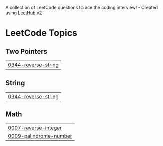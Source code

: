 A collection of LeetCode questions to ace the coding interview! - Created using [LeetHub v2](https://github.com/arunbhardwaj/LeetHub-2.0)
<!---LeetCode Topics Start-->
# LeetCode Topics
## Two Pointers
|  |
| ------- |
| [0344-reverse-string](https://github.com/Abhishekborad001/DSA_Practice/tree/master/0344-reverse-string) |
## String
|  |
| ------- |
| [0344-reverse-string](https://github.com/Abhishekborad001/DSA_Practice/tree/master/0344-reverse-string) |
## Math
|  |
| ------- |
| [0007-reverse-integer](https://github.com/Abhishekborad001/DSA_Practice/tree/master/0007-reverse-integer) |
| [0009-palindrome-number](https://github.com/Abhishekborad001/DSA_Practice/tree/master/0009-palindrome-number) |
<!---LeetCode Topics End-->